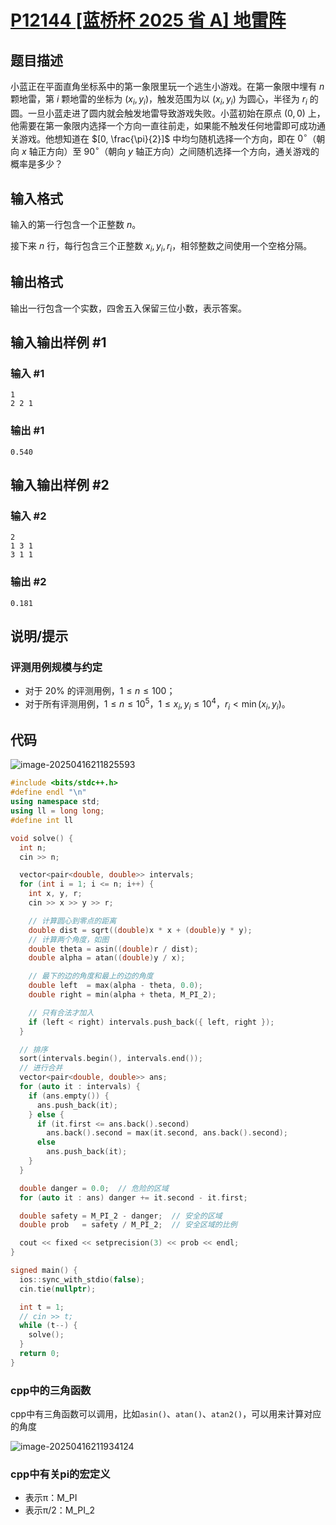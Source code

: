 # [P12144 [蓝桥杯 2025 省 A] 地雷阵](https://www.luogu.com.cn/problem/P12144)

## 题目描述

小蓝正在平面直角坐标系中的第一象限里玩一个逃生小游戏。在第一象限中埋有 $n$ 颗地雷，第 $i$ 颗地雷的坐标为 $(x_i, y_i)$，触发范围为以 $(x_i, y_i)$ 为圆心，半径为 $r_i$ 的圆。一旦小蓝走进了圆内就会触发地雷导致游戏失败。小蓝初始在原点 $(0, 0)$ 上，他需要在第一象限内选择一个方向一直往前走，如果能不触发任何地雷即可成功通关游戏。他想知道在 $[0, \frac{\pi}{2}]$ 中均匀随机选择一个方向，即在 $0^\circ$（朝向 $x$ 轴正方向）至 $90^\circ$（朝向 $y$ 轴正方向）之间随机选择一个方向，通关游戏的概率是多少？

## 输入格式

输入的第一行包含一个正整数 $n$。

接下来 $n$ 行，每行包含三个正整数 $x_i, y_i, r_i$，相邻整数之间使用一个空格分隔。

## 输出格式

输出一行包含一个实数，四舍五入保留三位小数，表示答案。

## 输入输出样例 #1

### 输入 #1

```
1
2 2 1
```

### 输出 #1

```
0.540
```

## 输入输出样例 #2

### 输入 #2

```
2
1 3 1
3 1 1
```

### 输出 #2

```
0.181
```

## 说明/提示

### 评测用例规模与约定

- 对于 $20\%$ 的评测用例，$1 \leq n \leq 100$；
- 对于所有评测用例，$1 \leq n \leq 10^5$，$1 \leq x_i, y_i \leq 10^4$，$r_i < \min(x_i, y_i)$。

## 代码

![image-20250416211825593](https://gitee.com/chen-houchao/images/raw/master/202504162118692.png)

```cpp
#include <bits/stdc++.h>
#define endl "\n"
using namespace std;
using ll = long long;
#define int ll

void solve() {
  int n;
  cin >> n;

  vector<pair<double, double>> intervals;
  for (int i = 1; i <= n; i++) {
    int x, y, r;
    cin >> x >> y >> r;

    // 计算圆心到零点的距离
    double dist = sqrt((double)x * x + (double)y * y);
    // 计算两个角度，如图
    double theta = asin((double)r / dist);
    double alpha = atan((double)y / x);

    // 最下的边的角度和最上的边的角度
    double left  = max(alpha - theta, 0.0);
    double right = min(alpha + theta, M_PI_2);

    // 只有合法才加入
    if (left < right) intervals.push_back({ left, right });
  }

  // 排序
  sort(intervals.begin(), intervals.end());
  // 进行合并
  vector<pair<double, double>> ans;
  for (auto it : intervals) {
    if (ans.empty()) {
      ans.push_back(it);
    } else {
      if (it.first <= ans.back().second)
        ans.back().second = max(it.second, ans.back().second);
      else
        ans.push_back(it);
    }
  }

  double danger = 0.0;  // 危险的区域
  for (auto it : ans) danger += it.second - it.first;

  double safety = M_PI_2 - danger;  // 安全的区域
  double prob   = safety / M_PI_2;  // 安全区域的比例

  cout << fixed << setprecision(3) << prob << endl;
}

signed main() {
  ios::sync_with_stdio(false);
  cin.tie(nullptr);

  int t = 1;
  // cin >> t;
  while (t--) {
    solve();
  }
  return 0;
}
```

### cpp中的三角函数

​	cpp中有三角函数可以调用，比如`asin()`、`atan()`、`atan2()`，可以用来计算对应的角度

![image-20250416211934124](https://gitee.com/chen-houchao/images/raw/master/202504162119187.png)

### cpp中有关pi的宏定义

- 表示π：M_PI
- 表示π/2：M_PI_2